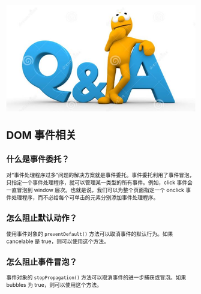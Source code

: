 ![dom](../images/qa.jpg)

# DOM 事件相关

## 什么是事件委托？

对“事件处理程序过多”问题的解决方案就是事件委托。事件委托利用了事件冒泡，只指定一个事件处理程序，就可以管理某一类型的所有事件。例如，click 事件会一直冒泡到 window 层次。也就是说，我们可以为整个页面指定一个 onclick
事件处理程序，而不必给每个可单击的元素分别添加事件处理程序。

## 怎么阻止默认动作？

使用事件对象的 `preventDefault()` 方法可以取消事件的默认行为。如果 cancelable 是 true，则可以使用这个方法。

## 怎么阻止事件冒泡？

事件对象的 `stopPropagation()` 方法可以取消事件的进一步捕获或冒泡。如果 bubbles 为 true，则可以使用这个方法。